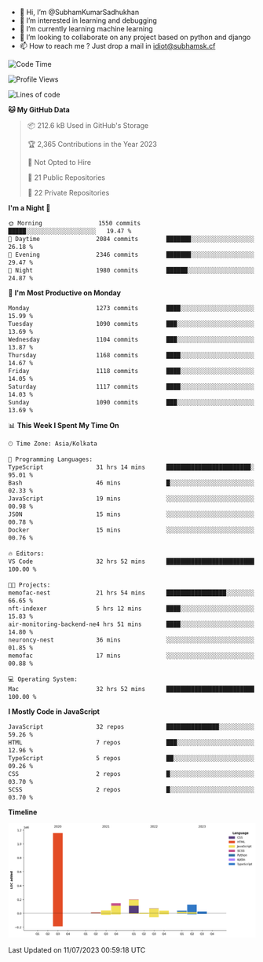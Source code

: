 - 👋 Hi, I’m @SubhamKumarSadhukhan
- 👀 I’m interested in learning and debugging
- 🌱 I’m currently learning machine learning
- 💞️ I’m looking to collaborate on any project based on python and django
- 📫 How to reach me ?
      Just drop a mail in idiot@subhamsk.cf

<!---
SubhamKumarSadhukhan/SubhamKumarSadhukhan is a ✨ special ✨ repository because its `README.md` (this file) appears on your GitHub profile.
You can click the Preview link to take a look at your changes.
--->


<!--START_SECTION:waka-->
![Code Time](http://img.shields.io/badge/Code%20Time-1%2C312%20hrs%2054%20mins-blue)

![Profile Views](http://img.shields.io/badge/Profile%20Views-0-blue)

![Lines of code](https://img.shields.io/badge/From%20Hello%20World%20I%27ve%20Written-1.9%20million%20lines%20of%20code-blue)

**🐱 My GitHub Data** 

> 📦 212.6 kB Used in GitHub's Storage 
 > 
> 🏆 2,365 Contributions in the Year 2023
 > 
> 🚫 Not Opted to Hire
 > 
> 📜 21 Public Repositories 
 > 
> 🔑 22 Private Repositories 
 > 
**I'm a Night 🦉** 

```text
🌞 Morning                1550 commits        █████░░░░░░░░░░░░░░░░░░░░   19.47 % 
🌆 Daytime                2084 commits        ███████░░░░░░░░░░░░░░░░░░   26.18 % 
🌃 Evening                2346 commits        ███████░░░░░░░░░░░░░░░░░░   29.47 % 
🌙 Night                  1980 commits        ██████░░░░░░░░░░░░░░░░░░░   24.87 % 
```
📅 **I'm Most Productive on Monday** 

```text
Monday                   1273 commits        ████░░░░░░░░░░░░░░░░░░░░░   15.99 % 
Tuesday                  1090 commits        ███░░░░░░░░░░░░░░░░░░░░░░   13.69 % 
Wednesday                1104 commits        ███░░░░░░░░░░░░░░░░░░░░░░   13.87 % 
Thursday                 1168 commits        ████░░░░░░░░░░░░░░░░░░░░░   14.67 % 
Friday                   1118 commits        ████░░░░░░░░░░░░░░░░░░░░░   14.05 % 
Saturday                 1117 commits        ████░░░░░░░░░░░░░░░░░░░░░   14.03 % 
Sunday                   1090 commits        ███░░░░░░░░░░░░░░░░░░░░░░   13.69 % 
```


📊 **This Week I Spent My Time On** 

```text
🕑︎ Time Zone: Asia/Kolkata

💬 Programming Languages: 
TypeScript               31 hrs 14 mins      ████████████████████████░   95.01 % 
Bash                     46 mins             █░░░░░░░░░░░░░░░░░░░░░░░░   02.33 % 
JavaScript               19 mins             ░░░░░░░░░░░░░░░░░░░░░░░░░   00.98 % 
JSON                     15 mins             ░░░░░░░░░░░░░░░░░░░░░░░░░   00.78 % 
Docker                   15 mins             ░░░░░░░░░░░░░░░░░░░░░░░░░   00.76 % 

🔥 Editors: 
VS Code                  32 hrs 52 mins      █████████████████████████   100.00 % 

🐱‍💻 Projects: 
memofac-nest             21 hrs 54 mins      █████████████████░░░░░░░░   66.65 % 
nft-indexer              5 hrs 12 mins       ████░░░░░░░░░░░░░░░░░░░░░   15.83 % 
air-monitoring-backend-ne4 hrs 51 mins       ████░░░░░░░░░░░░░░░░░░░░░   14.80 % 
neuroncy-nest            36 mins             ░░░░░░░░░░░░░░░░░░░░░░░░░   01.85 % 
memofac                  17 mins             ░░░░░░░░░░░░░░░░░░░░░░░░░   00.88 % 

💻 Operating System: 
Mac                      32 hrs 52 mins      █████████████████████████   100.00 % 
```

**I Mostly Code in JavaScript** 

```text
JavaScript               32 repos            ███████████████░░░░░░░░░░   59.26 % 
HTML                     7 repos             ███░░░░░░░░░░░░░░░░░░░░░░   12.96 % 
TypeScript               5 repos             ██░░░░░░░░░░░░░░░░░░░░░░░   09.26 % 
CSS                      2 repos             █░░░░░░░░░░░░░░░░░░░░░░░░   03.70 % 
SCSS                     2 repos             █░░░░░░░░░░░░░░░░░░░░░░░░   03.70 % 
```



**Timeline**

![Lines of Code chart](https://raw.githubusercontent.com/SubhamKumarSadhukhan/SubhamKumarSadhukhan/main/assets/bar_graph.png)


 Last Updated on 11/07/2023 00:59:18 UTC
<!--END_SECTION:waka-->
